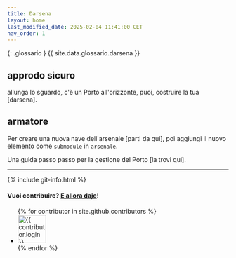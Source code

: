 ```yaml
---
title: Darsena
layout: home
last_modified_date: 2025-02-04 11:41:00 CET
nav_order: 1
---
```


{: .glossario }
{{ site.data.glossario.darsena }}

## approdo sicuro

allunga lo sguardo, c'è un Porto all'orizzonte, puoi, costruire la tua [darsena].

<!-- ```bash
# git clone --recursive git@github.com:grammaton/darsena.git
# cd darsena
# ```

# Alcuni `submodules` sono privati, può accedere solamente chi può accedere.-->

## armatore

Per creare una nuova nave dell'arsenale [parti da qui], poi aggiungi il nuovo
elemento come `submodule` in `arsenale`.

Una guida passo passo per la gestione del Porto [la trovi qui].

----

{% include git-info.html %}

#### Vuoi contribuire? [E allora daje](https://github.com/grammaton/darsena)!

<ul class="list-style-none">
{% for contributor in site.github.contributors %}
  <li class="d-inline-block mr-1">
     <a href="{{ contributor.html_url }}"><img src="{{ contributor.avatar_url }}" width="64" height="64" alt="{{ contributor.login }}"></a>
  </li>
{% endfor %}
</ul>

[^1]: [It can take up to 10 minutes for changes to your site to publish after you push the changes to GitHub](https://docs.github.com/en/pages/setting-up-a-github-pages-site-with-jekyll/creating-a-github-pages-site-with-jekyll#creating-your-site).
[la trovi qui]: https://github.com/grammaton/darsena
[parti da qui]: https://github.com/grammaton/bucintoro/generate
[darsena]: https://github.com/new?template_name=darsena-template&template_owner=portomorto
